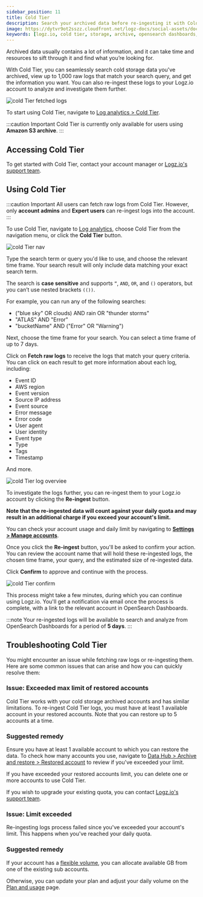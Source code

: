 ```yaml
---
sidebar_position: 11
title: Cold Tier
description: Search your archived data before re-ingesting it with Cold Tier
image: https://dytvr9ot2sszz.cloudfront.net/logz-docs/social-assets/docs-social.jpg
keywords: [logz.io, cold tier, storage, archive, opensearch dashboards, log analysis, observability]
---
```



Archived data usually contains a lot of information, and it can take time and resources to sift through it and find what you’re looking for.

With Cold Tier, you can seamlessly search cold storage data you've archived, view up to 1,000 raw logs that match your search query, and get the information you want. You can also re-ingest these logs to your Logz.io account to analyze and investigate them further.


![cold Tier fetched logs](https://dytvr9ot2sszz.cloudfront.net/logz-docs/cold-search/cold-search-close-up.png)

To start using Cold Tier, navigate to [Log analytics > Cold Tier](https://app.logz.io/#/dashboard/osd/discover/).

:::caution Important 
Cold Tier is currently only available for users using **Amazon S3 archive**. 
:::

<!-- ### Cold search overview

Once you've [set up an AWS S3 archive](/user-guide/archive-and-restore/configure-archiving.html) and granted the relevant Cold search permissions, you can start using the feature from the main Log analytics dashboard.

Click on the Cold search button to open the relevant screen. 

-->

## Accessing Cold Tier

To get started with Cold Tier, contact your account manager or [Logz.io's support team](mailto:help@logz.io).

## Using Cold Tier


:::caution Important
All users can fetch raw logs from Cold Tier. However, only **account admins** and **Expert users** can re-ingest logs into the account.
:::

To use Cold Tier, navigate to [Log analytics](https://app.logz.io/#/dashboard/osd/discover/), choose Cold Tier from the navigation menu, or click the **Cold Tier** button.

![cold Tier nav](https://dytvr9ot2sszz.cloudfront.net/logz-docs/cold-search/cold-search-from-nav.png)


Type the search term or query you'd like to use, and choose the relevant time frame. Your search result will only include data matching your exact search term.

The search is **case sensitive** and supports `“`, `AND`, `OR`, and `()` operators, but you can’t use nested brackets `(())`.

For example, you can run any of the following searches:

* ("blue sky" OR clouds) AND rain OR "thunder storms"
* "ATLAS" AND "Error"
* "bucketName" AND ("Error" OR "Warning")


Next, choose the time frame for your search. You can select a time frame of up to 7 days.

Click on **Fetch raw logs** to receive the logs that match your query criteria. You can click on each result to get more information about each log, including:

* Event ID
* AWS region
* Event version
* Source IP address
* Event source
* Error message
* Error code
* User agent 
* User identity
* Event type
* Type
* Tags
* Timestamp

And more.

![cold Tier log overviee](https://dytvr9ot2sszz.cloudfront.net/logz-docs/cold-search/cold-search-log-results.png)

To investigate the logs further, you can re-ingest them to your Logz.io account by clicking the **Re-ingest** button.


**Note that the re-ingested data will count against your daily quota and may result in an additional charge if you exceed your account's limit.**

You can check your account usage and daily limit by navigating to [**Settings > Manage accounts**](https://app.logz.io/#/dashboard/settings/manage-accounts).

Once you click the **Re-ingest** button, you'll be asked to confirm your action. You can review the account name that will hold these re-ingested logs, the chosen time frame, your query, and the estimated size of re-ingested data. 

Click **Confirm** to approve and continue with the process. 

![cold Tier confirm](https://dytvr9ot2sszz.cloudfront.net/logz-docs/cold-search/confirmation-message.png)

This process might take a few minutes, during which you can continue using Logz.io. You'll get a notification via email once the process is complete, with a link to the relevant account in OpenSearch Dashboards.

:::note
Your re-ingested logs will be available to search and analyze from OpenSearch Dashboards for a period of **5 days**.
:::


## Troubleshooting Cold Tier

You might encounter an issue while fetching raw logs or re-ingesting them. Here are some common issues that can arise and how you can quickly resolve them:

<h3 id="max-limit"> Issue: Exceeded max limit of restored accounts</h3>

Cold Tier works with your cold storage archived accounts and has similar limitations. To re-ingest Cold Tier logs, you must have at least 1 available account in your restored accounts. Note that you can restore up to 5 accounts at a time.

<h3 id="max-remedy"> Suggested remedy</h3>

Ensure you have at least 1 available account to which you can restore the data. To check how many accounts you use, navigate to [Data Hub > Archive and restore > Restored account](https://app.logz.io/#/dashboard/tools/archive-and-restore) to review if you've exceeded your limit.

If you have exceeded your restored accounts limit, you can delete one or more accounts to use Cold Tier. 

If you wish to upgrade your existing quota, you can contact [Logz.io's support team](mailto:help@logz.io).


<h3 id="limit"> Issue: Limit exceeded</h3>

Re-ingesting logs process failed since you've exceeded your account's limit. This happens when you've reached your daily quota.

<h3 id="limit-remedy"> Suggested remedy</h3>


If your account has a [flexible volume](/docs/user-guide/admin/logzio-accounts/flexible-volume/), you can allocate available GB from one of the existing sub accounts.

Otherwise, you can update your plan and adjust your daily volume on the [Plan and usage](https://app.logz.io/#/dashboard/settings/plan-and-billing/plan) page.


<!-- ###### Additional resources


* [Read more](https://logz.io/blog/kibana-advanced/) about creating and running advanced searches in OpenSearch Dashboards.  -->
